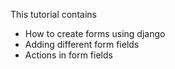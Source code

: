 This tutorial contains 
- How to create forms using django
- Adding different form fields
- Actions in form fields
